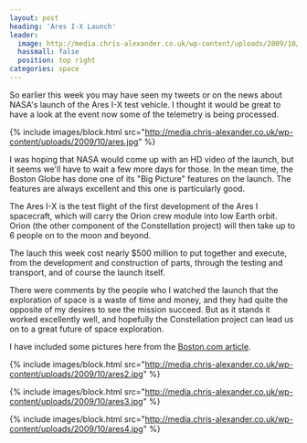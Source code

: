 ```yaml
---
layout: post
heading: 'Ares I-X Launch'
leader:
  image: http://media.chris-alexander.co.uk/wp-content/uploads/2009/10/ares5.jpg
  hassmall: false
  position: top right
categories: space
---
```


So earlier this week you may have seen my tweets or on the news about NASA's launch of the Ares I-X test vehicle. I thought it would be great to have a look at the event now some of the telemetry is being processed.

{% include images/block.html src="http://media.chris-alexander.co.uk/wp-content/uploads/2009/10/ares.jpg" %}

I was hoping that NASA would come up with an HD video of the launch, but it seems we'll have to wait a few more days for those. In the mean time, the Boston Globe has done one of its "Big Picture" features on the launch. The features are always excellent and this one is particularly good.

The Ares I-X is the test flight of the first development of the Ares I spacecraft, which will carry the Orion crew module into low Earth orbit. Orion (the other component of the Constellation project) will then take up to 6 people on to the moon and beyond.

The lauch this week cost nearly $500 million to put together and execute, from the development and construction of parts, through the testing and transport, and of course the launch itself.

There were comments by the people who I watched the launch that the exploration of space is a waste of time and money, and they had quite the opposite of my desires to see the mission succeed. But as it stands it worked excellently well, and hopefully the Constellation project can lead us on to a great future of space exploration.

I have included some pictures here from the [Boston.com article](http://www.boston.com/bigpicture/2009/10/launch_of_the_ares_ix.html).

{% include images/block.html src="http://media.chris-alexander.co.uk/wp-content/uploads/2009/10/ares2.jpg" %}

{% include images/block.html src="http://media.chris-alexander.co.uk/wp-content/uploads/2009/10/ares3.jpg" %}

{% include images/block.html src="http://media.chris-alexander.co.uk/wp-content/uploads/2009/10/ares4.jpg" %}
